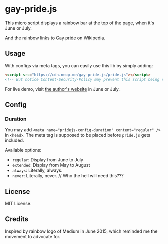 # gay-pride.js

This micro script displays a rainbow bar at the top of the page, when it's June or July.

And the rainbow links to [Gay pride](https://en.wikipedia.org/wiki/Gay_pride) on Wikipedia.

## Usage

With configs via meta tags, you can easily use this lib by simply adding:

```html
<script src="https://cdn.neop.me/gay-pride.js/pride.js"></script>
<!-- But notice Content-Security-Policy may prevent this script being run. -->
```

For live demo, visit [the author's website](http://joyneop.xyz/) in June or July.

## Config

### Duration

You may add `<meta name="pridejs-config-duration" content="regular" />` in `<head>`. The meta tag is supposed to be placed before `pride.js` gets included.

Available options:

- `regular`: Display from June to July
- `extended`: Display from May to August
- `always`: Literally, always.
- `never`: Literally, never. // Who the hell will need this???

## License

MIT License.

## Credits

Inspired by rainbow logo of Medium in June 2015, which reminded me the movement to advocate for.
